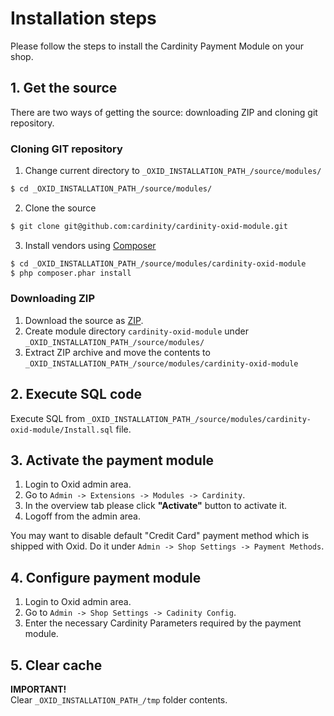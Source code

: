 # Installation steps

Please follow the steps to install the Cardinity Payment Module on your shop.

## 1. Get the source
There are two ways of getting the source: downloading ZIP and cloning git repository.

### Cloning GIT repository
1. Change current directory to `_OXID_INSTALLATION_PATH_/source/modules/`
```bash
$ cd _OXID_INSTALLATION_PATH_/source/modules/
```
2. Clone the source
```bash
$ git clone git@github.com:cardinity/cardinity-oxid-module.git
```

3. Install vendors using [Composer](https://getcomposer.org)
```bash
$ cd _OXID_INSTALLATION_PATH_/source/modules/cardinity-oxid-module
$ php composer.phar install
```

### Downloading ZIP
1. Download the source as [ZIP](https://github.com/cardinity/cardinity-oxid-module/archive/master.zip).  
2. Create module directory   `cardinity-oxid-module` under `_OXID_INSTALLATION_PATH_/source/modules/`  
3. Extract ZIP archive and move the contents to `_OXID_INSTALLATION_PATH_/source/modules/cardinity-oxid-module`

## 2. Execute SQL code
Execute SQL from `_OXID_INSTALLATION_PATH_/source/modules/cardinity-oxid-module/Install.sql` file.


## 3. Activate the payment module
1. Login to Oxid admin area.
2. Go to `Admin -> Extensions -> Modules -> Cardinity`.
3. In the overview tab please click __"Activate"__ button to activate it.
4. Logoff from the admin area.

You may want to disable default "Credit Card" payment method which is shipped with Oxid. Do it under `Admin -> Shop Settings -> Payment Methods`.

## 4. Configure payment module
1. Login to Oxid admin area.  
2. Go to `Admin -> Shop Settings -> Cadinity Config`.
3. Enter the necessary Cardinity Parameters required by the payment module.

## 5. Clear cache
__IMPORTANT!__  
Clear `_OXID_INSTALLATION_PATH_/tmp` folder contents.
